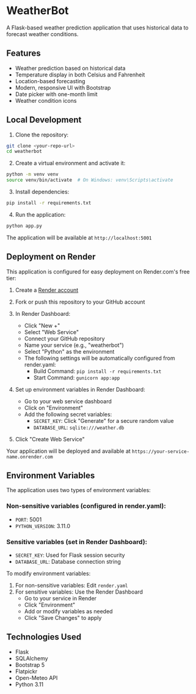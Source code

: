 # WeatherBot

A Flask-based weather prediction application that uses historical data to forecast weather conditions.

## Features

- Weather prediction based on historical data
- Temperature display in both Celsius and Fahrenheit
- Location-based forecasting
- Modern, responsive UI with Bootstrap
- Date picker with one-month limit
- Weather condition icons

## Local Development

1. Clone the repository:
```bash
git clone <your-repo-url>
cd weatherbot
```

2. Create a virtual environment and activate it:
```bash
python -m venv venv
source venv/bin/activate  # On Windows: venv\Scripts\activate
```

3. Install dependencies:
```bash
pip install -r requirements.txt
```

4. Run the application:
```bash
python app.py
```

The application will be available at `http://localhost:5001`

## Deployment on Render

This application is configured for easy deployment on Render.com's free tier:

1. Create a [Render account](https://render.com)

2. Fork or push this repository to your GitHub account

3. In Render Dashboard:
   - Click "New +"
   - Select "Web Service"
   - Connect your GitHub repository
   - Name your service (e.g., "weatherbot")
   - Select "Python" as the environment
   - The following settings will be automatically configured from render.yaml:
     - Build Command: `pip install -r requirements.txt`
     - Start Command: `gunicorn app:app`

4. Set up environment variables in Render Dashboard:
   - Go to your web service dashboard
   - Click on "Environment"
   - Add the following secret variables:
     - `SECRET_KEY`: Click "Generate" for a secure random value
     - `DATABASE_URL`: `sqlite:///weather.db`

5. Click "Create Web Service"

Your application will be deployed and available at `https://your-service-name.onrender.com`

## Environment Variables

The application uses two types of environment variables:

### Non-sensitive variables (configured in render.yaml):
- `PORT`: 5001
- `PYTHON_VERSION`: 3.11.0

### Sensitive variables (set in Render Dashboard):
- `SECRET_KEY`: Used for Flask session security
- `DATABASE_URL`: Database connection string

To modify environment variables:
1. For non-sensitive variables: Edit `render.yaml`
2. For sensitive variables: Use the Render Dashboard
   - Go to your service in Render
   - Click "Environment"
   - Add or modify variables as needed
   - Click "Save Changes" to apply

## Technologies Used

- Flask
- SQLAlchemy
- Bootstrap 5
- Flatpickr
- Open-Meteo API
- Python 3.11

